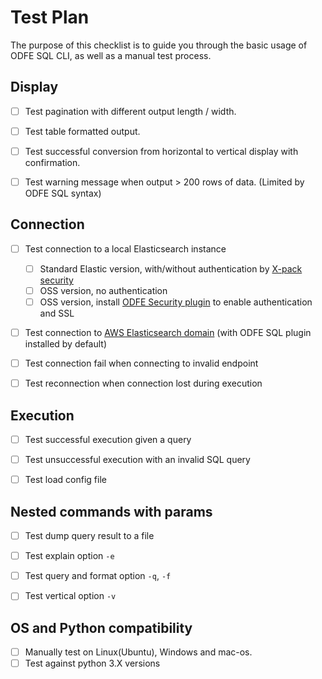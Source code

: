 # Test Plan
 The purpose of this checklist is to guide you through the basic usage of ODFE SQL CLI, as well as a manual test process. 
 
## Display
 * [ ] Test pagination with different output length / width.
 * [ ] Test table formatted output.
 * [ ] Test successful conversion from horizontal to vertical display with confirmation.
 * [ ] Test warning message when output > 200 rows of data. (Limited by ODFE SQL syntax)


## Connection
* [ ] Test connection to a local Elasticsearch instance
  * [ ] Standard Elastic version, with/without authentication by [X-pack security](https://www.elastic.co/guide/en/elasticsearch/reference/7.6/security-getting-started.html)
  * [ ] OSS version, no authentication
  * [ ] OSS version, install [ODFE Security plugin](https://opendistro.github.io/for-elasticsearch-docs/docs/install/plugins/) to enable authentication and SSL
* [ ] Test connection to [AWS Elasticsearch domain](https://docs.aws.amazon.com/elasticsearch-service/latest/developerguide/es-gsg.html) (with ODFE SQL plugin installed by default)
* [ ] Test connection fail when connecting to invalid endpoint
* [ ] Test reconnection when connection lost during execution


## Execution
* [ ] Test successful execution given a query
* [ ] Test unsuccessful execution with an invalid SQL query
* [ ] Test load config file


## Nested commands with params
* [ ] Test dump query result to a file
* [ ] Test explain option `-e`
* [ ] Test query and format option `-q`, `-f`
* [ ] Test vertical option `-v`


## OS and Python compatibility
* [ ] Manually test on Linux(Ubuntu), Windows and mac-os.
* [ ] Test against python 3.X versions